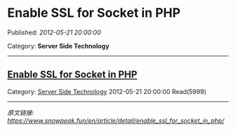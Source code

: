 # Enable SSL for Socket in PHP

Published: *2012-05-21 20:00:00*

Category: __Server Side Technology__

---------

## [Enable SSL for Socket in PHP](/en/article/detail/enable_ssl_for_socket_in_php/)

Category: [Server Side Technology](/en/article/category/server_side_technology/) 2012-05-21 20:00:00 Read(5999)


---
*原文链接: https://www.snowpeak.fun/en/article/detail/enable_ssl_for_socket_in_php/*
